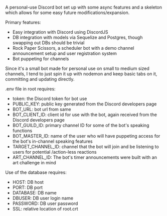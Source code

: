 A personal-use Discord bot set up with some async features and a skeleton which allows for some easy future modifications/expansion.

Primary features:

- Easy integration with Discord using DiscordJS
- DB integration with models via Sequelize and Postgres, though swapping out DBs should be trivial
- Rock Paper Scissors, a scheduler bot with a demo channel announcement setup and user registration system
- Bot puppeting for channels

Since it's a small bot made for personal use on small to medium sized channels, I tend to just spin it up with nodemon and keep basic tabs on it, committing and updating directly.

.env file in root requires:

- token: the Discord token for bot use
- PUBLIC_KEY: public key generated from the Discord developers page
- BOT_URL: bot url from same
- BOT_CLIENT_ID: client id for use with the bot, again received from the Discord developers page
- BOT_GUILD_ID: primary channel ID for some of the bot's speaking functions
- BOT_MASTER_ID: name of the user who will have puppeting access for the bot's in-channel speaking features
- TARGET_CHANNEL_ID: channel that the bot will join and be listening to users for potential /action-less reactions
- ART_CHANNEL_ID: The bot's timer announcements were built with an art challenge in mind

Use of the database requires:

- HOST: DB host
- PORT: DB port
- DATABASE: DB name
- DBUSER: DB user login name
- PASSWORD: DB user password
- SSL: relative location of root.crt
